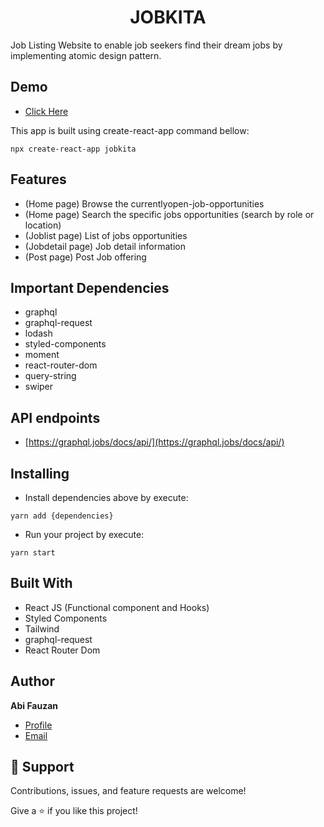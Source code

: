 <h1 align="center">JOBKITA</h1>

<p>
Job Listing Website to enable job seekers find their dream jobs by implementing atomic design pattern.
<br>
</p>

## Demo

- [Click Here](https://62373453c2e8e814b1e6653d--quizzical-darwin-a3171c.netlify.app/)

This app is built using create-react-app command bellow:

```
npx create-react-app jobkita
```

## Features

- (Home page) Browse the currentlyopen-job-opportunities
- (Home page) Search the specific jobs opportunities (search by role or location)
- (Joblist page) List of jobs opportunities
- (Jobdetail page) Job detail information
- (Post page) Post Job offering

## Important Dependencies

- graphql
- graphql-request
- lodash
- styled-components
- moment
- react-router-dom
- query-string
- swiper

## API endpoints

- [https://graphql.jobs/docs/api/](https://graphql.jobs/docs/api/)

## Installing

- Install dependencies above by execute:

```
yarn add {dependencies}
```

- Run your project by execute:

```
yarn start
```

## Built With

- React JS (Functional component and Hooks)
- Styled Components
- Tailwind
- graphql-request
- React Router Dom

## Author

**Abi Fauzan**

- [Profile](https://www.linkedin.com/in/abifauzan/ "Abi Fauzan")
- [Email](mailto:abifauzan234@gmail.com?subject=Hi "Hi!")

## 🤝 Support

Contributions, issues, and feature requests are welcome!

Give a ⭐️ if you like this project!
